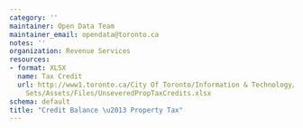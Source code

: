 ```yaml
---
category: ''
maintainer: Open Data Team
maintainer_email: opendata@toronto.ca
notes: ''
organization: Revenue Services
resources:
- format: XLSX
  name: Tax Credit
  url: http://www1.toronto.ca/City Of Toronto/Information & Technology/Open Data/Data
    Sets/Assets/Files/UnseveredPropTaxCredits.xlsx
schema: default
title: "Credit Balance \u2013 Property Tax"
---
```

